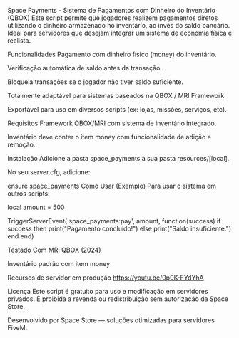 Space Payments - Sistema de Pagamentos com Dinheiro do Inventário (QBOX)
Este script permite que jogadores realizem pagamentos diretos utilizando o dinheiro armazenado no inventário, ao invés do saldo bancário. Ideal para servidores que desejam integrar um sistema de economia física e realista.

Funcionalidades
Pagamento com dinheiro físico (money) do inventário.

Verificação automática de saldo antes da transação.

Bloqueia transações se o jogador não tiver saldo suficiente.

Totalmente adaptável para sistemas baseados na QBOX / MRI Framework.

Exportável para uso em diversos scripts (ex: lojas, missões, serviços, etc).

Requisitos
Framework QBOX/MRI com sistema de inventário integrado.

Inventário deve conter o item money com funcionalidade de adição e remoção.

Instalação
Adicione a pasta space_payments à sua pasta resources/[local].

No seu server.cfg, adicione:


ensure space_payments
Como Usar (Exemplo)
Para usar o sistema em outros scripts:


local amount = 500

TriggerServerEvent('space_payments:pay', amount, function(success)
    if success then
        print("Pagamento concluído!")
    else
        print("Saldo insuficiente.")
    end
end)

Testado Com
MRI QBOX (2024)

Inventário padrão com item money

Recursos de servidor em produção
https://youtu.be/0p0K-FYdYhA

Licença
Este script é gratuito para uso e modificação em servidores privados. É proibida a revenda ou redistribuição sem autorização da Space Store.

Desenvolvido por
Space Store — soluções otimizadas para servidores FiveM.
